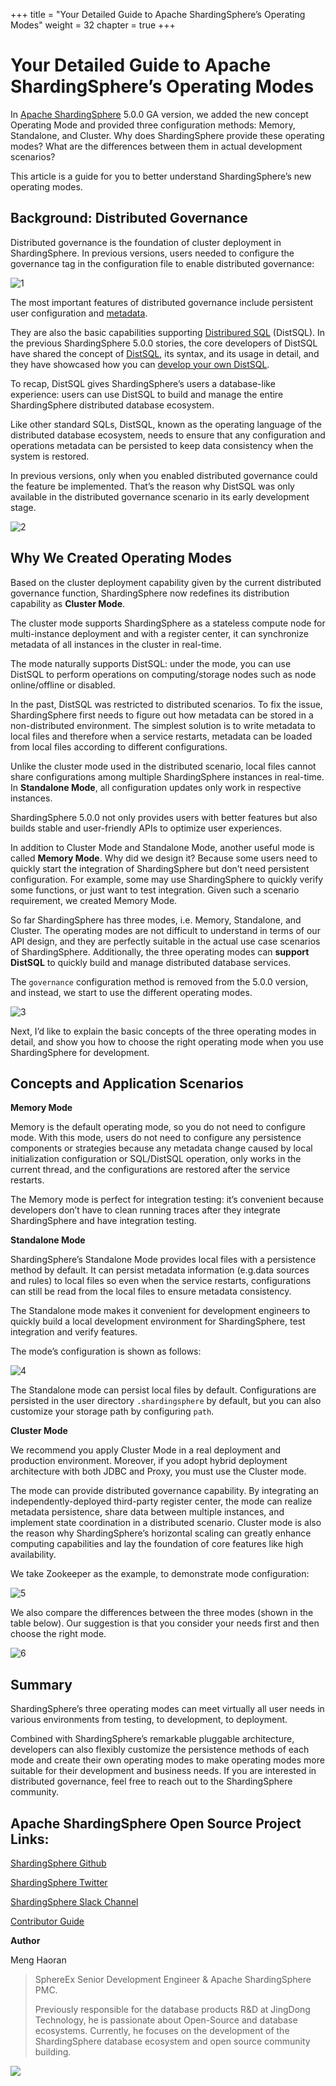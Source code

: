 +++
title = "Your Detailed Guide to Apache ShardingSphere’s Operating Modes"
weight = 32
chapter = true
+++

# Your Detailed Guide to Apache ShardingSphere’s Operating Modes

In [Apache ShardingSphere](https://shardingsphere.apache.org/) 5.0.0 GA version, we added the new concept Operating Mode and provided three configuration methods: Memory, Standalone, and Cluster. Why does ShardingSphere provide these operating modes? What are the differences between them in actual development scenarios?

This article is a guide for you to better understand ShardingSphere’s new operating modes.

## Background: Distributed Governance

Distributed governance is the foundation of cluster deployment in ShardingSphere. In previous versions, users needed to configure the governance tag in the configuration file to enable distributed governance:

![1](https://shardingsphere.apache.org/blog/img/Your_Detailed_Guide_to_Apache_ShardingSphere’s_Operating_Modes_img_1.png)

The most important features of distributed governance include persistent user configuration and [metadata](https://dzone.com/articles/shardingshpheres-metadata-loading-process).


They are also the basic capabilities supporting [Distribured SQL](https://opensource.com/article/21/9/distsql) (DistSQL). In the previous ShardingSphere 5.0.0 stories, the core developers of DistSQL have shared the concept of [DistSQL](https://medium.com/nerd-for-tech/intro-to-distsql-an-open-source-more-powerful-sql-bada4099211), its syntax, and its usage in detail, and they have showcased how you can [develop your own DistSQL](https://medium.com/codex/how-to-develop-your-distributed-sql-statement-in-apache-shardingsphere-2939eb689c61).

To recap, DistSQL gives ShardingSphere’s users a database-like experience: users can use DistSQL to build and manage the entire ShardingSphere distributed database ecosystem.

Like other standard SQLs, DistSQL, known as the operating language of the distributed database ecosystem, needs to ensure that any configuration and operations metadata can be persisted to keep data consistency when the system is restored.

In previous versions, only when you enabled distributed governance could the feature be implemented. That’s the reason why DistSQL was only available in the distributed governance scenario in its early development stage.

![2](https://shardingsphere.apache.org/blog/img/Your_Detailed_Guide_to_Apache_ShardingSphere’s_Operating_Modes_img_2.png)

## Why We Created Operating Modes

Based on the cluster deployment capability given by the current distributed governance function, ShardingSphere now redefines its distribution capability as **Cluster Mode**.

The cluster mode supports ShardingSphere as a stateless compute node for multi-instance deployment and with a register center, it can synchronize metadata of all instances in the cluster in real-time.

The mode naturally supports DistSQL: under the mode, you can use DistSQL to perform operations on computing/storage nodes such as node online/offline or disabled.

In the past, DistSQL was restricted to distributed scenarios. To fix the issue, ShardingSphere first needs to figure out how metadata can be stored in a non-distributed environment. The simplest solution is to write metadata to local files and therefore when a service restarts, metadata can be loaded from local files according to different configurations.

Unlike the cluster mode used in the distributed scenario, local files cannot share configurations among multiple ShardingSphere instances in real-time. In **Standalone Mode**, all configuration updates only work in respective instances.

ShardingSphere 5.0.0 not only provides users with better features but also builds stable and user-friendly APIs to optimize user experiences.

In addition to Cluster Mode and Standalone Mode, another useful mode is called **Memory Mode**. Why did we design it? Because some users need to quickly start the integration of ShardingSphere but don’t need persistent configuration. For example, some may use ShardingSphere to quickly verify some functions, or just want to test integration. Given such a scenario requirement, we created Memory Mode.

So far ShardingSphere has three modes, i.e. Memory, Standalone, and Cluster. The operating modes are not difficult to understand in terms of our API design, and they are perfectly suitable in the actual use case scenarios of ShardingSphere. Additionally, the three operating modes can **support DistSQL** to quickly build and manage distributed database services.

The `governance` configuration method is removed from the 5.0.0 version, and instead, we start to use the different operating modes.

![3](https://shardingsphere.apache.org/blog/img/Your_Detailed_Guide_to_Apache_ShardingSphere’s_Operating_Modes_img_3.png)

Next, I’d like to explain the basic concepts of the three operating modes in detail, and show you how to choose the right operating mode when you use ShardingSphere for development.

## Concepts and Application Scenarios

**Memory Mode**

Memory is the default operating mode, so you do not need to configure mode. With this mode, users do not need to configure any persistence components or strategies because any metadata change caused by local initialization configuration or SQL/DistSQL operation, only works in the current thread, and the configurations are restored after the service restarts.

The Memory mode is perfect for integration testing: it’s convenient because developers don’t have to clean running traces after they integrate ShardingSphere and have integration testing.

**Standalone Mode**

ShardingSphere’s Standalone Mode provides local files with a persistence method by default. It can persist metadata information (e.g.data sources and rules) to local files so even when the service restarts, configurations can still be read from the local files to ensure metadata consistency.

The Standalone mode makes it convenient for development engineers to quickly build a local development environment for ShardingSphere, test integration and verify features.

The mode’s configuration is shown as follows:

![4](https://shardingsphere.apache.org/blog/img/Your_Detailed_Guide_to_Apache_ShardingSphere’s_Operating_Modes_img_4.png)

The Standalone mode can persist local files by default. Configurations are persisted in the user directory `.shardingsphere` by default, but you can also customize your storage path by configuring `path`.

**Cluster Mode**

We recommend you apply Cluster Mode in a real deployment and production environment. Moreover, if you adopt hybrid deployment architecture with both JDBC and Proxy, you must use the Cluster mode.

The mode can provide distributed governance capability. By integrating an independently-deployed third-party register center, the mode can realize metadata persistence, share data between multiple instances, and implement state coordination in a distributed scenario. Cluster mode is also the reason why ShardingSphere’s horizontal scaling can greatly enhance computing capabilities and lay the foundation of core features like high availability.

We take Zookeeper as the example, to demonstrate mode configuration:

![5](https://shardingsphere.apache.org/blog/img/Your_Detailed_Guide_to_Apache_ShardingSphere’s_Operating_Modes_img_5.png)

We also compare the differences between the three modes (shown in the table below). Our suggestion is that you consider your needs first and then choose the right mode.

![6](https://shardingsphere.apache.org/blog/img/Your_Detailed_Guide_to_Apache_ShardingSphere’s_Operating_Modes_img_6.png)

## Summary
ShardingSphere’s three operating modes can meet virtually all user needs in various environments from testing, to development, to deployment.

Combined with ShardingSphere’s remarkable pluggable architecture, developers can also flexibly customize the persistence methods of each mode and create their own operating modes to make operating modes more suitable for their development and business needs. If you are interested in distributed governance, feel free to reach out to the ShardingSphere community.

## Apache ShardingSphere Open Source Project Links:
[ShardingSphere Github](https://github.com/apache/shardingsphere)

[ShardingSphere Twitter](https://twitter.com/ShardingSphere)

[ShardingSphere Slack Channel](https://apacheshardingsphere.slack.com/join/shared_invite/zt-sbdde7ie-SjDqo9~I4rYcR18bq0SYTg)

[Contributor Guide](https://shardingsphere.apache.org/community/cn/involved/)

**Author**

Meng Haoran

> SphereEx Senior Development Engineer & Apache ShardingSphere PMC.
> 
> Previously responsible for the database products R&D at JingDong Technology, he is passionate about Open-Source and database ecosystems. Currently, he focuses on the development of the ShardingSphere database ecosystem and open source community building.

![](https://shardingsphere.apache.org/blog/img/Meng_Haoran_Photo.png)








